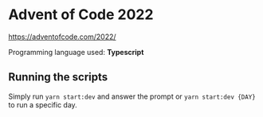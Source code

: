 # Advent of Code 2022

https://adventofcode.com/2022/

Programming language used: **Typescript**

## Running the scripts

Simply run `yarn start:dev` and answer the prompt or `yarn start:dev {DAY}` to run a specific day.
